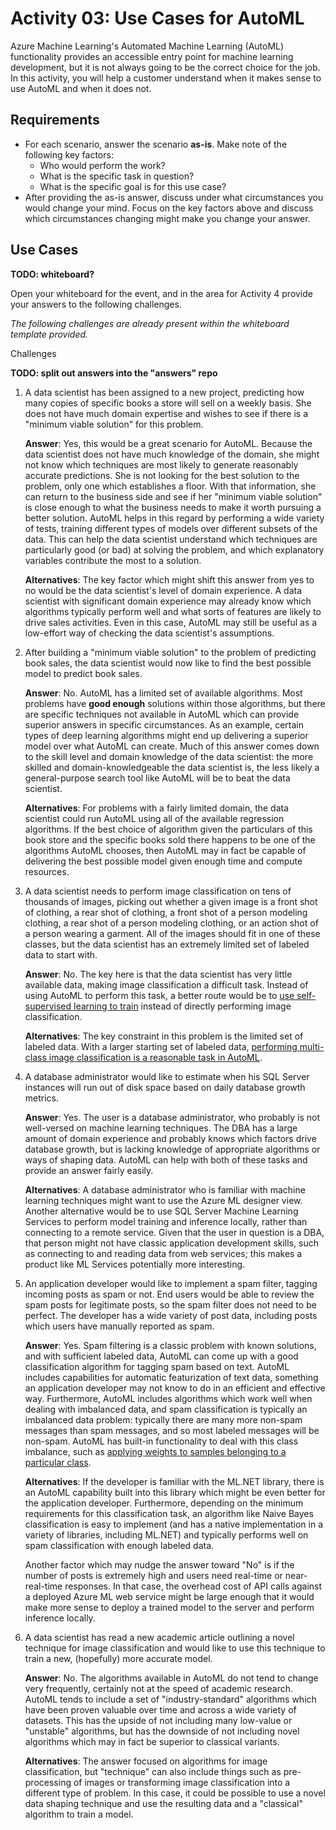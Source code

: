 # Activity 03: Use Cases for AutoML

Azure Machine Learning's Automated Machine Learning (AutoML) functionality provides an accessible entry point for machine learning development, but it is not always going to be the correct choice for the job.  In this activity, you will help a customer understand when it makes sense to use AutoML and when it does not.

## Requirements

* For each scenario, answer the scenario **as-is**.  Make note of the following key factors:
  * Who would perform the work?
  * What is the specific task in question?
  * What is the specific goal is for this use case?
* After providing the as-is answer, discuss under what circumstances you would change your mind.  Focus on the key factors above and discuss which circumstances changing might make you change your answer.

## Use Cases

**TODO:  whiteboard?**

Open your whiteboard for the event, and in the area for Activity 4 provide your answers to the following challenges.

*The following challenges are already present within the whiteboard template provided.*

Challenges

**TODO:  split out answers into the "answers" repo**

1. A data scientist has been assigned to a new project, predicting how many copies of specific books a store will sell on a weekly basis.  She does not have much domain expertise and wishes to see if there is a "minimum viable solution" for this problem.

    **Answer**:  Yes, this would be a great scenario for AutoML.  Because the data scientist does not have much knowledge of the domain, she might not know which techniques are most likely to generate reasonably accurate predictions.  She is not looking for the best solution to the problem, only one which establishes a floor.  With that information, she can return to the business side and see if her "minimum viable solution" is close enough to what the business needs to make it worth pursuing a better solution.  AutoML helps in this regard by performing a wide variety of tests, training different types of models over different subsets of the data.  This can help the data scientist understand which techniques are particularly good (or bad) at solving the problem, and which explanatory variables contribute the most to a solution.

    **Alternatives**:  The key factor which might shift this answer from yes to no would be the data scientist's level of domain experience.  A data scientist with significant domain experience may already know which algorithms typically perform well and what sorts of features are likely to drive sales activities.  Even in this case, AutoML may still be useful as a low-effort way of checking the data scientist's assumptions.

2. After building a "minimum viable solution" to the problem of predicting book sales, the data scientist would now like to find the best possible model to predict book sales.

    **Answer**:  No.  AutoML has a limited set of available algorithms.  Most problems have **good enough** solutions within those algorithms, but there are specific techniques not available in AutoML which can provide superior answers in specific circumstances.  As an example, certain types of deep learning algorithms might end up delivering a superior model over what AutoML can create.  Much of this answer comes down to the skill level and domain knowledge of the data scientist:  the more skilled and domain-knowledgeable the data scientist is, the less likely a general-purpose search tool like AutoML will be to beat the data scientist.

    **Alternatives**:  For problems with a fairly limited domain, the data scientist could run AutoML using all of the available regression algorithms.  If the best choice of algorithm given the particulars of this book store and the specific books sold there happens to be one of the algorithms AutoML chooses, then AutoML may in fact be capable of delivering the best possible model given enough time and compute resources.

3. A data scientist needs to perform image classification on tens of thousands of images, picking out whether a given image is a front shot of clothing, a rear shot of clothing, a front shot of a person modeling clothing, a rear shot of a person modeling clothing, or an action shot of a person wearing a garment.  All of the images should fit in one of these classes, but the data scientist has an extremely limited set of labeled data to start with.

    **Answer**:  No.  The key here is that the data scientist has very little available data, making image classification a difficult task.  Instead of using AutoML to perform this task, a better route would be to [use self-supervised learning to train](https://arxiv.org/pdf/2006.10029.pdf) instead of directly performing image classification.

    **Alternatives**:  The key constraint in this problem is the limited set of labeled data.  With a larger starting set of labeled data, [performing multi-class image classification is a reasonable task in AutoML](https://github.com/swatig007/automlForImages/blob/main/MultiClass/AutoMLImage_MultiClass_SampleNotebook.ipynb).

4. A database administrator would like to estimate when his SQL Server instances will run out of disk space based on daily database growth metrics.

    **Answer**:  Yes.  The user is a database administrator, who probably is not well-versed on machine learning techniques.  The DBA has a large amount of domain experience and probably knows which factors drive database growth, but is lacking knowledge of appropriate algorithms or ways of shaping data.  AutoML can help with both of these tasks and provide an answer fairly easily.

    **Alternatives**:  A database administrator who is familiar with machine learning techniques might want to use the Azure ML designer view.  Another alternative would be to use SQL Server Machine Learning Services to perform model training and inference locally, rather than connecting to a remote service.  Given that the user in question is a DBA, that person might not have classic application development skills, such as connecting to and reading data from web services; this makes a product like ML Services potentially more interesting.

5. An application developer would like to implement a spam filter, tagging incoming posts as spam or not.  End users would be able to review the spam posts for legitimate posts, so the spam filter does not need to be perfect.  The developer has a wide variety of post data, including posts which users have manually reported as spam.

    **Answer**:  Yes.  Spam filtering is a classic problem with known solutions, and with sufficient labeled data, AutoML can come up with a good classification algorithm for tagging spam based on text.  AutoML includes capabilities for automatic featurization of text data, something an application developer may not know to do in an efficient and effective way.  Furthermore, AutoML includes algorithms which work well when dealing with imbalanced data, and spam classification is typically an imbalanced data problem:  typically there are many more non-spam messages than spam messages, and so most labeled messages will be non-spam.  AutoML has built-in functionality to deal with this class imbalance, such as [applying weights to samples belonging to a particular class](https://techcommunity.microsoft.com/t5/azure-ai/dealing-with-imbalanced-data-in-automl/ba-p/1625043).

    **Alternatives**:  If the developer is familiar with the ML.NET library, there is an AutoML capability built into this library which might be even better for the application developer.  Furthermore, depending on the minimum requirements for this classification task, an algorithm like Naive Bayes classification is easy to implement (and has a native implementation in a variety of libraries, including ML.NET) and typically performs well on spam classification with enough labeled data.

    Another factor which may nudge the answer toward "No" is if the number of posts is extremely high and users need real-time or near-real-time responses.  In that case, the overhead cost of API calls against a deployed Azure ML web service might be large enough that it would make more sense to deploy a trained model to the server and perform inference locally.

6. A data scientist has read a new academic article outlining a novel technique for image classification and would like to use this technique to train a new, (hopefully) more accurate model.

    **Answer**:  No.  The algorithms available in AutoML do not tend to change very frequently, certainly not at the speed of academic research.  AutoML tends to include a set of "industry-standard" algorithms which have been proven valuable over time and across a wide variety of datasets.  This has the upside of not including many low-value or "unstable" algorithms, but has the downside of not including novel algorithms which may in fact be superior to classical variants.

    **Alternatives**:  The answer focused on algorithms for image classification, but "technique" can also include things such as pre-processing of images or transforming image classification into a different type of problem.  In this case, it could be possible to use a novel data shaping technique and use the resulting data and a "classical" algorithm to train a model.
